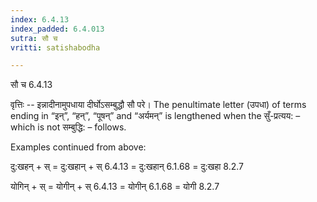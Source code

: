 ```yaml
---
index: 6.4.13
index_padded: 6.4.013
sutra: सौ च
vritti: satishabodha

---
```

 सौ च 6.4.13 


वृत्तिः -- इन्नादीनामुपधाया दीर्घोऽसम्बुद्धौ सौ परे। The penultimate letter (उपधा) of terms ending in “इन्”, “हन्”, “पूषन्” and “अर्यमन्” is lengthened when the सुँ-प्रत्यय: – which is not सम्बुद्धि: – follows. 


Examples continued from above: 


दु:खहन् + स् = दु:खहान् + स् 6.4.13 = दु:खहान् 6.1.68 = दु:खहा 8.2.7 


योगिन् + स् = योगीन् + स् 6.4.13 = योगीन् 6.1.68 = योगी 8.2.7 